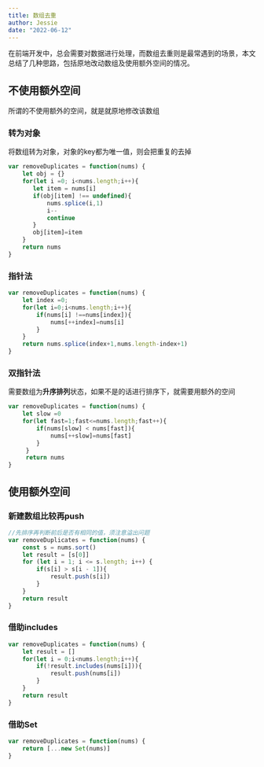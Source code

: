 ```yaml
---
title: 数组去重
author: Jessie
date: "2022-06-12"
---
```


在前端开发中，总会需要对数据进行处理，而数组去重则是最常遇到的场景，本文总结了几种思路，包括原地改动数组及使用额外空间的情况。

## 不使用额外空间

所谓的不使用额外的空间，就是就原地修改该数组

### 转为对象

将数组转为对象，对象的key都为唯一值，则会把重复的去掉

```js
var removeDuplicates = function(nums) {
    let obj = {}
    for(let i =0; i<nums.length;i++){
       let item = nums[i]
       if(obj[item] !== undefined){
           nums.splice(i,1)
           i--
           continue
       }
       obj[item]=item
    }
    return nums
}
```

### 指针法

```JavaScript
var removeDuplicates = function(nums) {
    let index =0;
    for(let i=0;i<nums.length;i++){
        if(nums[i] !==nums[index]){
            nums[++index]=nums[i]
        }
    }
    return nums.splice(index+1,nums.length-index+1)
}
```

### 双指针法

需要数组为**升序排列**状态，如果不是的话进行排序下，就需要用额外的空间

```JavaScript
var removeDuplicates = function(nums) {
    let slow =0
    for(let fast=1;fast<=nums.length;fast++){
        if(nums[slow] < nums[fast]){
            nums[++slow]=nums[fast]
        }
     }
     return nums
}
```

## 使用额外空间

### 新建数组比较再push

```JavaScript
//先排序再判断前后是否有相同的值，须注意溢出问题
var removeDuplicates = function(nums) {
    const s = nums.sort()
    let result = [s[0]]
    for (let i = 1; i <= s.length; i++) {
        if(s[i] > s[i - 1]){
            result.push(s[i])
        }
    }
    return result
}
```

### 借助includes

```JavaScript
var removeDuplicates = function(nums) {
    let result = []
    for(let i = 0;i<nums.length;i++){
        if(!result.includes(nums[i])){
            result.push(nums[i])
        }
    }
    return result
}
```

### 借助Set

```js
var removeDuplicates = function(nums) {
    return [...new Set(nums)]
}
```
